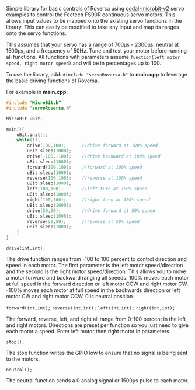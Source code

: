 Simple library for basic controls of Roversa using [codal-microbit-v2](https://github.com/lancaster-university/microbit-v2-samples) servo examples to control the Feetech FS90R continuous servo motors. This allows input values to be mapped onto the existing servo functions in the library. This can easily be modified to take any input and map its ranges onto the servo functions.

This assumes that your servo has a range of 700μs - 2300μs, neutral at 1500μs, and a frequency of 50Hz. Tune and test your motor before running all functions. All functions with parameters assume `function(left motor speed, right motor speed)` and will be in percentages up to 100.

To use the library, add:
`#include "servoRoversa.h"`
to **main.cpp** to leverage the basic driving functions of Roversa.

For example in **main.cpp**:
```cpp
#include "MicroBit.h"
#include "servoRoversa.h"

MicroBit uBit;

main(){
    uBit.init();
    while(1){
        drive(100,100);      //drive forward at 100% speed
        uBit.sleep(1000);
        drive(-100,-100);    //drive backward at 100% speed
        uBit.sleep(1000);
        forward(100,100);    //forward at 100% speed
        uBit.sleep(1000);
        reverse(100,100);    //reverse at 100% speed
        uBit.sleep(1000);
        left(100,100);       //left turn at 100% speed
        uBit.sleep(1000);
        right(100,100);      //right turn at 100% speed
        uBit.sleep(1000);
        drive(50,50);        //drive forward at 50% speed
        uBit.sleep(1000);
        reverse(50,50);      //reverse at 50% speed
        uBit.sleep(1000);
    }
}
```

`drive(int,int);`

The drive function ranges from -100 to 100 percent to control direction and speed in each motor. The first parameter is the left motor speed/direction and the second is the right motor speed/direction. This allows you to move a motor forward and backward ranging all speeds. 100% moves each motor at full speed in the forward direction or left motor CCW and right motor CW. -100% moves each motor at full speed in the backwards direction or left motor CW and right motor CCW. 0 is neutral position.

`forward(int,int);`
`reverse(int,int);`
`left(int,int);`
`right(int,int);`

The forward, reverse, left, and right all range from 0-100 percent in the left and right motors. Directions are preset per function so you just need to give each motor a speed. Enter left motor then right motor in parameters.

`stop();`

The stop function writes the GPIO low to ensure that no signal is being sent to the motors.

`neutral();`

The neutral function sends a 0 analog signal or 1500μs pulse to each motor.
